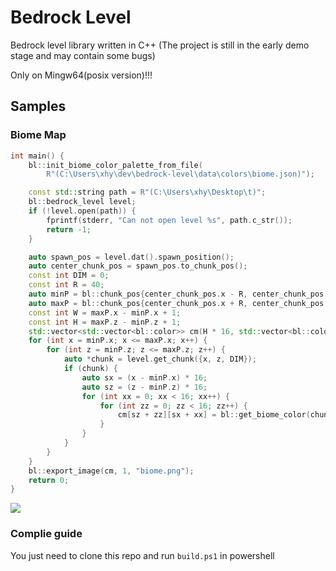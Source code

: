 # Bedrock Level

Bedrock level library written in C++
(The project is still in the early demo stage and may contain some bugs)

Only on Mingw64(posix version)!!!

## Samples

### Biome Map

```c++
int main() {
    bl::init_biome_color_palette_from_file(
        R"(C:\Users\xhy\dev\bedrock-level\data\colors\biome.json)");

    const std::string path = R"(C:\Users\xhy\Desktop\t)";
    bl::bedrock_level level;
    if (!level.open(path)) {
        fprintf(stderr, "Can not open level %s", path.c_str());
        return -1;
    }

    auto spawn_pos = level.dat().spawn_position();
    auto center_chunk_pos = spawn_pos.to_chunk_pos();
    const int DIM = 0;
    const int R = 40;
    auto minP = bl::chunk_pos{center_chunk_pos.x - R, center_chunk_pos.z - R, DIM};
    auto maxP = bl::chunk_pos{center_chunk_pos.x + R, center_chunk_pos.z + R, DIM};
    const int W = maxP.x - minP.x + 1;
    const int H = maxP.z - minP.z + 1;
    std::vector<std::vector<bl::color>> cm(H * 16, std::vector<bl::color>(W * 16, bl::color()));
    for (int x = minP.x; x <= maxP.x; x++) {
        for (int z = minP.z; z <= maxP.z; z++) {
            auto *chunk = level.get_chunk({x, z, DIM});
            if (chunk) {
                auto sx = (x - minP.x) * 16;
                auto sz = (z - minP.z) * 16;
                for (int xx = 0; xx < 16; xx++) {
                    for (int zz = 0; zz < 16; zz++) {
                        cm[sz + zz][sx + xx] = bl::get_biome_color(chunk->get_top_biome(xx, zz));
                    }
                }
            }
        }
    }
    bl::export_image(cm, 1, "biome.png");
    return 0;
}
```

![](pics/biome.png)

### Complie guide

You just need to clone this repo and run `build.ps1` in powershell
